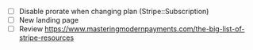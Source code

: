 

- [ ] Disable prorate when changing plan (Stripe::Subscription)
- [ ] New landing page
- [ ] Review https://www.masteringmodernpayments.com/the-big-list-of-stripe-resources
